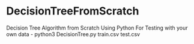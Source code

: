 # DecisionTreeFromScratch
Decision Tree Algorithm from Scratch Using Python
For Testing with your own data - python3 DecisionTree.py train.csv test.csv
